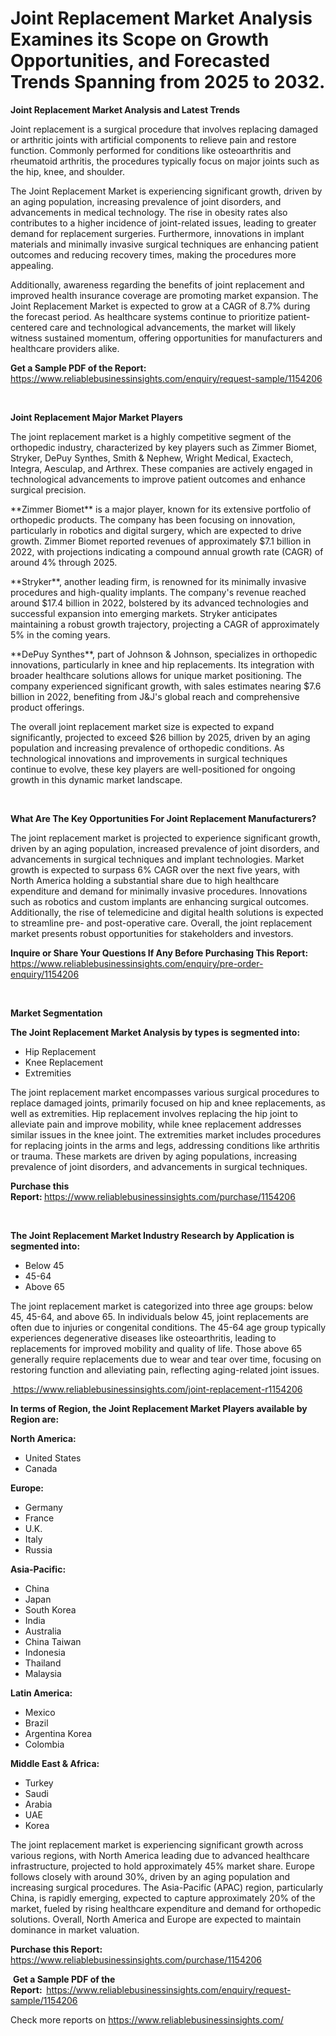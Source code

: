 <p><h1>Joint Replacement Market Analysis Examines its Scope on Growth Opportunities, and Forecasted Trends Spanning from 2025 to 2032.</h1></p><p><strong>Joint Replacement Market Analysis and Latest Trends</strong></p>
<p><p>Joint replacement is a surgical procedure that involves replacing damaged or arthritic joints with artificial components to relieve pain and restore function. Commonly performed for conditions like osteoarthritis and rheumatoid arthritis, the procedures typically focus on major joints such as the hip, knee, and shoulder. </p><p>The Joint Replacement Market is experiencing significant growth, driven by an aging population, increasing prevalence of joint disorders, and advancements in medical technology. The rise in obesity rates also contributes to a higher incidence of joint-related issues, leading to greater demand for replacement surgeries. Furthermore, innovations in implant materials and minimally invasive surgical techniques are enhancing patient outcomes and reducing recovery times, making the procedures more appealing.</p><p>Additionally, awareness regarding the benefits of joint replacement and improved health insurance coverage are promoting market expansion. The Joint Replacement Market is expected to grow at a CAGR of 8.7% during the forecast period. As healthcare systems continue to prioritize patient-centered care and technological advancements, the market will likely witness sustained momentum, offering opportunities for manufacturers and healthcare providers alike.</p></p>
<p><strong>Get a Sample PDF of the Report:&nbsp;</strong> <a href="https://www.reliablebusinessinsights.com/enquiry/request-sample/1154206?utm_campaign=2298&utm_medium=2&utm_source=Github&utm_content=ia&utm_term=03032025&utm_id=joint-replacement">https://www.reliablebusinessinsights.com/enquiry/request-sample/1154206</a></p>
<p>&nbsp;</p>
<p><strong>Joint Replacement Major Market Players</strong></p>
<p><p>The joint replacement market is a highly competitive segment of the orthopedic industry, characterized by key players such as Zimmer Biomet, Stryker, DePuy Synthes, Smith & Nephew, Wright Medical, Exactech, Integra, Aesculap, and Arthrex. These companies are actively engaged in technological advancements to improve patient outcomes and enhance surgical precision.</p><p>**Zimmer Biomet** is a major player, known for its extensive portfolio of orthopedic products. The company has been focusing on innovation, particularly in robotics and digital surgery, which are expected to drive growth. Zimmer Biomet reported revenues of approximately $7.1 billion in 2022, with projections indicating a compound annual growth rate (CAGR) of around 4% through 2025.</p><p>**Stryker**, another leading firm, is renowned for its minimally invasive procedures and high-quality implants. The company's revenue reached around $17.4 billion in 2022, bolstered by its advanced technologies and successful expansion into emerging markets. Stryker anticipates maintaining a robust growth trajectory, projecting a CAGR of approximately 5% in the coming years.</p><p>**DePuy Synthes**, part of Johnson & Johnson, specializes in orthopedic innovations, particularly in knee and hip replacements. Its integration with broader healthcare solutions allows for unique market positioning. The company experienced significant growth, with sales estimates nearing $7.6 billion in 2022, benefiting from J&J's global reach and comprehensive product offerings.</p><p>The overall joint replacement market size is expected to expand significantly, projected to exceed $26 billion by 2025, driven by an aging population and increasing prevalence of orthopedic conditions. As technological innovations and improvements in surgical techniques continue to evolve, these key players are well-positioned for ongoing growth in this dynamic market landscape.</p></p>
<p>&nbsp;</p>
<p><strong>What Are The Key Opportunities For Joint Replacement Manufacturers?</strong></p>
<p><p>The joint replacement market is projected to experience significant growth, driven by an aging population, increased prevalence of joint disorders, and advancements in surgical techniques and implant technologies. Market growth is expected to surpass 6% CAGR over the next five years, with North America holding a substantial share due to high healthcare expenditure and demand for minimally invasive procedures. Innovations such as robotics and custom implants are enhancing surgical outcomes. Additionally, the rise of telemedicine and digital health solutions is expected to streamline pre- and post-operative care. Overall, the joint replacement market presents robust opportunities for stakeholders and investors.</p></p>
<p><strong>Inquire or Share Your Questions If Any Before Purchasing This Report:</strong> <a href="https://www.reliablebusinessinsights.com/enquiry/pre-order-enquiry/1154206?utm_campaign=2298&utm_medium=2&utm_source=Github&utm_content=ia&utm_term=03032025&utm_id=joint-replacement">https://www.reliablebusinessinsights.com/enquiry/pre-order-enquiry/1154206</a></p>
<p>&nbsp;</p>
<p><strong>Market Segmentation</strong></p>
<p><strong>The Joint Replacement Market Analysis by types is segmented into:</strong></p>
<p><ul><li>Hip Replacement</li><li>Knee Replacement</li><li>Extremities</li></ul></p>
<p><p>The joint replacement market encompasses various surgical procedures to replace damaged joints, primarily focused on hip and knee replacements, as well as extremities. Hip replacement involves replacing the hip joint to alleviate pain and improve mobility, while knee replacement addresses similar issues in the knee joint. The extremities market includes procedures for replacing joints in the arms and legs, addressing conditions like arthritis or trauma. These markets are driven by aging populations, increasing prevalence of joint disorders, and advancements in surgical techniques.</p></p>
<p><strong>Purchase this Report:&nbsp;</strong><a href="https://www.reliablebusinessinsights.com/purchase/1154206?utm_campaign=2298&utm_medium=2&utm_source=Github&utm_content=ia&utm_term=03032025&utm_id=joint-replacement">https://www.reliablebusinessinsights.com/purchase/1154206</a></p>
<p>&nbsp;</p>
<p><strong>The Joint Replacement Market Industry Research by Application is segmented into:</strong></p>
<p><ul><li>Below 45</li><li>45-64</li><li>Above 65</li></ul></p>
<p><p>The joint replacement market is categorized into three age groups: below 45, 45-64, and above 65. In individuals below 45, joint replacements are often due to injuries or congenital conditions. The 45-64 age group typically experiences degenerative diseases like osteoarthritis, leading to replacements for improved mobility and quality of life. Those above 65 generally require replacements due to wear and tear over time, focusing on restoring function and alleviating pain, reflecting aging-related joint issues.</p></p>
<p><a href="https://www.reliablebusinessinsights.com/joint-replacement-r1154206?utm_campaign=2298&utm_medium=2&utm_source=Github&utm_content=ia&utm_term=03032025&utm_id=joint-replacement">&nbsp;https://www.reliablebusinessinsights.com/joint-replacement-r1154206</a></p>
<p><strong>In terms of Region, the Joint Replacement Market Players available by Region are:</strong></p>
<p>
    <p> <strong> North America: </strong>
        <ul>
            <li>United States</li>
            <li>Canada</li>
        </ul>
        </p> 
    <p> <strong> Europe: </strong>
        <ul>
            <li>Germany</li>
            <li>France</li>
            <li>U.K.</li>
            <li>Italy</li>
            <li>Russia</li>
        </ul>
        </p> 
    <p> <strong> Asia-Pacific: </strong>
        <ul>
            <li>China</li>
            <li>Japan</li>
            <li>South Korea</li>
            <li>India</li>
            <li>Australia</li>
            <li>China Taiwan</li>
            <li>Indonesia</li>
            <li>Thailand</li>
            <li>Malaysia</li>
        </ul>
        </p> 
    <p> <strong> Latin America: </strong>
        <ul>
            <li>Mexico</li>
            <li>Brazil</li>
            <li>Argentina Korea</li>
            <li>Colombia</li>
        </ul>
        </p> 
    <p> <strong> Middle East & Africa: </strong>
        <ul>
            <li>Turkey</li>
            <li>Saudi</li>
            <li>Arabia</li>
            <li>UAE</li>
            <li>Korea</li>
        </ul>
    </p>
    </p>
<p><p>The joint replacement market is experiencing significant growth across various regions, with North America leading due to advanced healthcare infrastructure, projected to hold approximately 45% market share. Europe follows closely with around 30%, driven by an aging population and increasing surgical procedures. The Asia-Pacific (APAC) region, particularly China, is rapidly emerging, expected to capture approximately 20% of the market, fueled by rising healthcare expenditure and demand for orthopedic solutions. Overall, North America and Europe are expected to maintain dominance in market valuation.</p></p>
<p><strong>Purchase this Report: </strong><a href="https://www.reliablebusinessinsights.com/purchase/1154206?utm_campaign=2298&utm_medium=2&utm_source=Github&utm_content=ia&utm_term=03032025&utm_id=joint-replacement">https://www.reliablebusinessinsights.com/purchase/1154206</a></p>
<p>&nbsp;<strong>Get a Sample PDF of the Report:&nbsp;&nbsp;</strong><a href="https://www.reliablebusinessinsights.com/enquiry/request-sample/1154206?utm_campaign=2298&utm_medium=2&utm_source=Github&utm_content=ia&utm_term=03032025&utm_id=joint-replacement">https://www.reliablebusinessinsights.com/enquiry/request-sample/1154206</a></p>
<p><strong></strong></p>
<p>Check more reports on <a href="https://www.reliablebusinessinsights.com/?utm_campaign=2298&utm_medium=2&utm_source=Github&utm_content=ia&utm_term=03032025&utm_id=joint-replacement">https://www.reliablebusinessinsights.com/</a></p>
